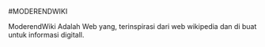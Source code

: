 #MODERENDWIKI

ModerendWiki Adalah Web yang, terinspirasi dari web wikipedia dan di buat untuk informasi digitall.
            

         